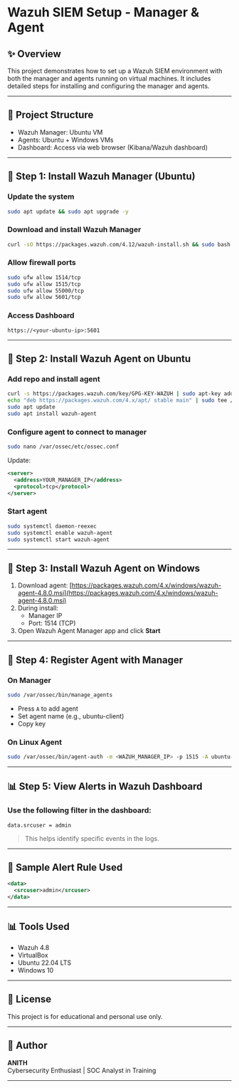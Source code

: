 # Wazuh SIEM Setup - Manager & Agent

## ✨ Overview

This project demonstrates how to set up a Wazuh SIEM environment with both the manager and agents running on virtual machines. It includes detailed steps for installing and configuring the manager and agents.

---

## 📁 Project Structure

- Wazuh Manager: Ubuntu VM
- Agents: Ubuntu + Windows VMs
- Dashboard: Access via web browser (Kibana/Wazuh dashboard)

---

## 🔧 Step 1: Install Wazuh Manager (Ubuntu)

### Update the system

```bash
sudo apt update && sudo apt upgrade -y
```

### Download and install Wazuh Manager

```bash
curl -sO https://packages.wazuh.com/4.12/wazuh-install.sh && sudo bash ./wazuh-install.sh -a
```

### Allow firewall ports

```bash
sudo ufw allow 1514/tcp
sudo ufw allow 1515/tcp
sudo ufw allow 55000/tcp
sudo ufw allow 5601/tcp
```

### Access Dashboard

```
https://<your-ubuntu-ip>:5601
```

---

## 🧰 Step 2: Install Wazuh Agent on Ubuntu

### Add repo and install agent

```bash
curl -s https://packages.wazuh.com/key/GPG-KEY-WAZUH | sudo apt-key add -
echo "deb https://packages.wazuh.com/4.x/apt/ stable main" | sudo tee /etc/apt/sources.list.d/wazuh.list
sudo apt update
sudo apt install wazuh-agent
```

### Configure agent to connect to manager

```bash
sudo nano /var/ossec/etc/ossec.conf
```

Update:

```xml
<server>
  <address>YOUR_MANAGER_IP</address>
  <protocol>tcp</protocol>
</server>
```

### Start agent

```bash
sudo systemctl daemon-reexec
sudo systemctl enable wazuh-agent
sudo systemctl start wazuh-agent
```

---

## 🚪 Step 3: Install Wazuh Agent on Windows

1. Download agent: [https://packages.wazuh.com/4.x/windows/wazuh-agent-4.8.0.msi](https://packages.wazuh.com/4.x/windows/wazuh-agent-4.8.0.msi)
2. During install:
   - Manager IP
   - Port: 1514 (TCP)
3. Open Wazuh Agent Manager app and click **Start**

---

## 🔐 Step 4: Register Agent with Manager

### On Manager

```bash
sudo /var/ossec/bin/manage_agents
```

- Press `A` to add agent
- Set agent name (e.g., ubuntu-client)
- Copy key

### On Linux Agent

```bash
sudo /var/ossec/bin/agent-auth -m <WAZUH_MANAGER_IP> -p 1515 -A ubuntu-client
```

---

## 📊 Step 5: View Alerts in Wazuh Dashboard

### Use the following filter in the dashboard:

```
data.srcuser = admin
```

> This helps identify specific events in the logs.

---

## 📃 Sample Alert Rule Used

```xml
<data>
  <srcuser>admin</srcuser>
</data>
```

---

## 📊 Tools Used

- Wazuh 4.8
- VirtualBox
- Ubuntu 22.04 LTS
- Windows 10

---

## 📝 License

This project is for educational and personal use only.

---

## 👤 Author

**ANITH**\
Cybersecurity Enthusiast | SOC Analyst in Training

---

